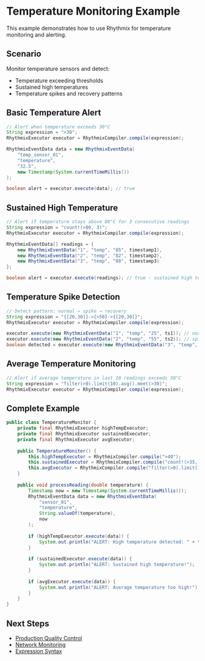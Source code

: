 # Temperature Monitoring Example

This example demonstrates how to use Rhythmix for temperature monitoring and alerting.

## Scenario

Monitor temperature sensors and detect:
- Temperature exceeding thresholds
- Sustained high temperatures
- Temperature spikes and recovery patterns

## Basic Temperature Alert

```java
// Alert when temperature exceeds 30°C
String expression = ">30";
RhythmixExecutor executor = RhythmixCompiler.compile(expression);

RhythmixEventData data = new RhythmixEventData(
    "temp_sensor_01",
    "temperature",
    "32.5",
    new Timestamp(System.currentTimeMillis())
);

boolean alert = executor.execute(data); // true
```

## Sustained High Temperature

```java
// Alert if temperature stays above 80°C for 3 consecutive readings
String expression = "count!(>80, 3)";
RhythmixExecutor executor = RhythmixCompiler.compile(expression);

RhythmixEventData[] readings = {
    new RhythmixEventData("1", "temp", "85", timestamp1),
    new RhythmixEventData("2", "temp", "82", timestamp2),
    new RhythmixEventData("3", "temp", "88", timestamp3)
};

boolean alert = executor.execute(readings); // true - sustained high temp
```

## Temperature Spike Detection

```java
// Detect pattern: normal → spike → recovery
String expression = "{[20,30]}->{>50}->{[20,30]}";
RhythmixExecutor executor = RhythmixCompiler.compile(expression);

executor.execute(new RhythmixEventData("1", "temp", "25", ts1)); // normal
executor.execute(new RhythmixEventData("2", "temp", "55", ts2)); // spike
boolean detected = executor.execute(new RhythmixEventData("3", "temp", "28", ts3)); // recovery → true
```

## Average Temperature Monitoring

```java
// Alert if average temperature in last 10 readings exceeds 30°C
String expression = "filter(>0).limit(10).avg().meet(>30)";
RhythmixExecutor executor = RhythmixCompiler.compile(expression);
```

## Complete Example

```java
public class TemperatureMonitor {
    private final RhythmixExecutor highTempExecutor;
    private final RhythmixExecutor sustainedExecutor;
    private final RhythmixExecutor avgExecutor;
    
    public TemperatureMonitor() {
        this.highTempExecutor = RhythmixCompiler.compile(">40");
        this.sustainedExecutor = RhythmixCompiler.compile("count!(>35, 3)");
        this.avgExecutor = RhythmixCompiler.compile("filter(>0).limit(10).avg().meet(>30)");
    }
    
    public void processReading(double temperature) {
        Timestamp now = new Timestamp(System.currentTimeMillis());
        RhythmixEventData data = new RhythmixEventData(
            "sensor_01",
            "temperature",
            String.valueOf(temperature),
            now
        );
        
        if (highTempExecutor.execute(data)) {
            System.out.println("ALERT: High temperature detected: " + temperature);
        }
        
        if (sustainedExecutor.execute(data)) {
            System.out.println("ALERT: Sustained high temperature!");
        }
        
        if (avgExecutor.execute(data)) {
            System.out.println("ALERT: Average temperature too high!");
        }
    }
}
```

## Next Steps

- [Production Quality Control](./production-quality)
- [Network Monitoring](./network-monitoring)
- [Expression Syntax](../expressions/overview)

